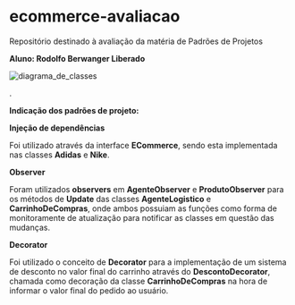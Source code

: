 # ecommerce-avaliacao
Repositório destinado à avaliação da matéria de Padrões de Projetos

**Aluno: Rodolfo Berwanger Liberado**



![diagrama_de_classes](https://github.com/RodBerw/ecommerce-avaliacao/assets/83656054/e057e1e4-ea41-4929-919a-7b7195111dd4)

.


**Indicação dos padrões de projeto:**


**Injeção de dependências**

Foi utilizado através da interface **ECommerce**, sendo esta implementada nas classes **Adidas** e **Nike**.


**Observer**

Foram utilizados **observers** em **AgenteObserver** e **ProdutoObserver** para os métodos de **Update** das classes **AgenteLogistico** e **CarrinhoDeCompras**, onde ambos possuiam as funções como forma de monitoramente de atualização para notificar as classes em questão das mudanças.


**Decorator**

Foi utilizado o conceito de **Decorator** para a implementação de um sistema de desconto no valor final do carrinho através do **DescontoDecorator**, chamada como decoração da classe **CarrinhoDeCompras** na hora de informar o valor final do pedido ao usuário.




